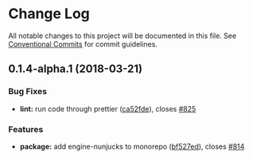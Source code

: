 # Change Log

All notable changes to this project will be documented in this file.
See [Conventional Commits](https://conventionalcommits.org) for commit guidelines.

<a name="0.1.4-alpha.1"></a>

## 0.1.4-alpha.1 (2018-03-21)

### Bug Fixes

* **lint:** run code through prettier ([ca52fde](https://github.com/pattern-lab/patternlab-node/tree/master/packages/engine-nunjucks/commit/ca52fde)), closes [#825](https://github.com/pattern-lab/patternlab-node/tree/master/packages/engine-nunjucks/issues/825)

### Features

* **package:** add engine-nunjucks to monorepo ([bf527ed](https://github.com/pattern-lab/patternlab-node/tree/master/packages/engine-nunjucks/commit/bf527ed)), closes [#814](https://github.com/pattern-lab/patternlab-node/tree/master/packages/engine-nunjucks/issues/814)
